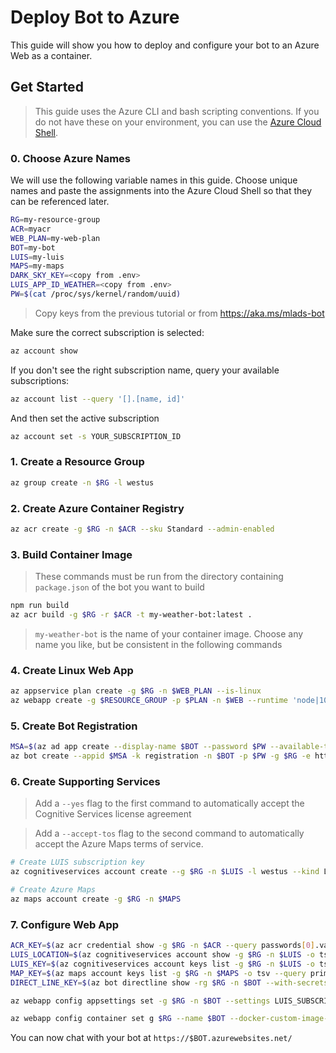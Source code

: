 # Deploy Bot to Azure

This guide will show you how to deploy and configure your bot to an Azure Web as a container.

## Get Started

> This guide uses the Azure CLI and bash scripting conventions. If you do not have these on your environment, you can use the [Azure Cloud Shell](http://shell.azure.com).

### 0. Choose Azure Names

We will use the following variable names in this guide. Choose unique names and paste the assignments into the Azure Cloud Shell so that they can be referenced later.

```bash
RG=my-resource-group
ACR=myacr
WEB_PLAN=my-web-plan
BOT=my-bot
LUIS=my-luis
MAPS=my-maps
DARK_SKY_KEY=<copy from .env>
LUIS_APP_ID_WEATHER=<copy from .env>
PW=$(cat /proc/sys/kernel/random/uuid)
```

> Copy keys from the previous tutorial or from https://aka.ms/mlads-bot

Make sure the correct subscription is selected:

```bash
az account show
```

If you don't see the right subscription name, query your available subscriptions:

```bash
az account list --query '[].[name, id]'
```

And then set the active subscription

```bash
az account set -s YOUR_SUBSCRIPTION_ID
```

### 1. Create a Resource Group

```bash
az group create -n $RG -l westus
```

### 2. Create Azure Container Registry

```bash
az acr create -g $RG -n $ACR --sku Standard --admin-enabled
```

### 3. Build Container Image

> These commands must be run from the directory containing `package.json` of the bot you want to build

```bash
npm run build
az acr build -g $RG -r $ACR -t my-weather-bot:latest .
```

> `my-weather-bot` is the name of your container image. Choose any name you like, but be consistent in the following commands

### 4. Create Linux Web App

```bash
az appservice plan create -g $RG -n $WEB_PLAN --is-linux
az webapp create -g $RESOURCE_GROUP -p $PLAN -n $WEB --runtime 'node|10.14'
```

### 5. Create Bot Registration

```bash
MSA=$(az ad app create --display-name $BOT --password $PW --available-to-other-tenants --query appId -o tsv)
az bot create --appid $MSA -k registration -n $BOT -p $PW -g $RG -e https://$BOT.azurewebsites.net
```

### 6. Create Supporting Services

> Add a `--yes` flag to the first command to automatically accept the Cognitive Services license agreement

> Add a `--accept-tos` flag to the second command to automatically accept the Azure Maps terms of service.

```bash
# Create LUIS subscription key
az cognitiveservices account create --g $RG -n $LUIS -l westus --kind LUIS --sku S0

# Create Azure Maps
az maps account create -g $RG -n $MAPS
```

### 7. Configure Web App

```bash
ACR_KEY=$(az acr credential show -g $RG -n $ACR --query passwords[0].value -o tsv)
LUIS_LOCATION=$(az cognitiveservices account show -g $RG -n $LUIS -o tsv --query location)
LUIS_KEY=$(az cognitiveservices account keys list -g $RG -n $LUIS -o tsv --query key1)
MAP_KEY=$(az maps account keys list -g $RG -n $MAPS -o tsv --query primaryKey)
DIRECT_LINE_KEY=$(az bot directline show -rg $RG -n $BOT --with-secrets --query properties.properties.sites[0].key -o tsv)

az webapp config appsettings set -g $RG -n $BOT --settings LUIS_SUBSCRIPTION_KEY=$LUIS_KEY LUIS_SUBSCRIPTION_REGION=$LUIS_LOCATION LUIS_APP_ID_WEATHER=$LUIS_APP_ID MSA_APP_ID=$MSA MSA_PASSWORD=$PW MAP_KEY=$MAP_KEY DARK_SKY_KEY=$DARK_SKY_key DIRECT_LINE_KEY=$DIRECT_LINE_KEY

az webapp config container set g $RG --name $BOT --docker-custom-image-name $ACR.azurecr.io/my-weather-bot:latest --docker-registry-server-password $ACR_KEY --docker-registry-server-url https://$ACR.azurecr.io --docker-registry-server-user $ACR
```

You can now chat with your bot at `https://$BOT.azurewebsites.net/`